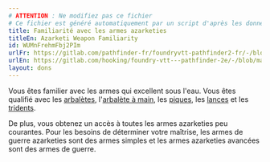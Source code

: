 ```yaml
---
# ATTENTION : Ne modifiez pas ce fichier
# Ce fichier est généré automatiquement par un script d'après les données du module Foundry VTT officiel et de sa traduction
title: Familiarité avec les armes azarketies
titleEn: Azarketi Weapon Familiarity
id: WUMnFrehmFbj2PIm
urlFr: https://gitlab.com/pathfinder-fr/foundryvtt-pathfinder2-fr/-/blob/master/data/feats/WUMnFrehmFbj2PIm.htm
urlEn: https://gitlab.com/hooking/foundry-vtt---pathfinder-2e/-/blob/master/packs/data/feats.db/azarketi-weapon-familiarity.json
layout: dons
---
```

Vous êtes familier avec les armes qui excellent sous l'eau. Vous êtes qualifié avec les [arbalètes](../équipements/arbalète.html), l'[arbalète à main](../équipements/arbalète-de-poing.html), les [piques](../équipements/pique.html), les [lances](../équipements/lance.html) et les [tridents](../équipements/trident.html).

De plus, vous obtenez un accès à toutes les armes azarketies peu courantes. Pour les besoins de déterminer votre maîtrise, les armes de guerre azarketies sont des armes simples et les armes azarketies avancées sont des armes de guerre.
